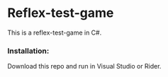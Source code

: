 # Reflex-test-game
This is a reflex-test-game in C#.

### Installation:
Download this repo and run in Visual Studio or Rider.
